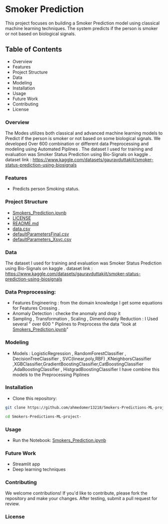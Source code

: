 
# Smoker Prediction
This project focuses on building a Smoker Prediction model  using classical machine learning techniques. The system predicts if the person is smoker or not based on biological signals.

## Table of Contents
- Overview
- Features
- Project Structure
- Data
- Modeling
- Installation
- Usage
- Future Work
- Contributing
- License

### Overview
The Modes utilizes both classical and advanced machine learning models to Predict if the person is smoker or not  based on some biological signals. We developed Over 600 combination or different data Preprocessing and modeling  using Automated Piplines . The  dataset I used for training and evaluation was Smoker Status Prediction using Bio-Signals on kaggle .
dataset link : https://www.kaggle.com/datasets/gauravduttakiit/smoker-status-prediction-using-biosignals

### Features
- Predicts person Smoking status.

### Project Structure
 * [Smokers_Prediction.ipynb](./Smokers_Prediction.ipynb)
 * [LICENSE](./LICENSE)
 * [README.md](./README.md)
 * [data.csv](./data.csv)
 * [defaultParametersFinal.csv](./defaultParametersFinal.csv)
 * [defaultParameters_Xsvc.csv](./defaultParameters_Xsvc.csv)

### Data
The  dataset I used for training and evaluation was Smoker Status Prediction using Bio-Signals on kaggle .
dataset link : https://www.kaggle.com/datasets/gauravduttakiit/smoker-status-prediction-using-biosignals

### Data Preprocessing:
- Features Engineering : from the domain knowledge I get some equations for Features Crossing . 
- Anomaly Detection : checke the anomaly and drop it
- Sampling , Transformation , Scaling , Dimentionality Reduction : I Used several " over 600 " Piplines to Preprocess the data "look at  [Smokers_Prediction.ipynb](./Smokers_Prediction.ipynb)"

### Modeling
- Models : LogisticRegression , RandomForestClassifier , DecisionTreeClassifier , SVC(linear,poly,RBF) ,KNeighborsClassifier ,XGBClassifier,GradientBoostingClassifier,CatBoostingClassifier ,AdaBoostingClassifier , HistgradBoostingClassifier 
I have combine this models to the Preprocessing Piplines

### Installation
- Clone this repository:
```bash
git clone https://github.com/ahmedomer13218/Smokers-Predictions-ML-project-

cd Smokers-Predictions-ML-project-

```

### Usage
- Run the Notebook: [Smokers_Prediction.ipynb](./Smokers_Prediction.ipynb)

### Future Work
- Streamlit app 
- Deep learning techniques

### Contributing
We welcome contributions! If you'd like to contribute, please fork the repository and make your changes. After testing, submit a pull request for review.

### License
